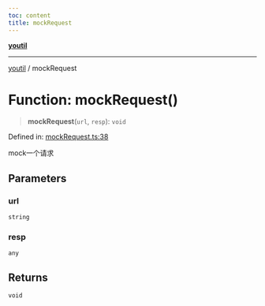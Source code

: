 ```yaml
---
toc: content
title: mockRequest
---
```

[**youtil**](../README.md)

***

[youtil](../globals.md) / mockRequest

# Function: mockRequest()

> **mockRequest**(`url`, `resp`): `void`

Defined in: [mockRequest.ts:38](https://github.com/sxei/youtil/blob/b47ef7b1757ff0687608f2a4a60408b636b14d73/src/mockRequest.ts#L38)

mock一个请求

## Parameters

### url

`string`

### resp

`any`

## Returns

`void`
